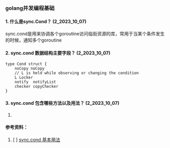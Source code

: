 ### golang并发编程基础
#### 1. 什么是sync.Cond？ (2_2023_10_07)
sync.cond是用来协调各个goroutine访问临街资源的库，常用于当某个条件发生的时候，通知多个goroutine

#### 2. sync.cond 数据结构主要字段？  (2_2023_10_07)
```
type Cond struct {
    noCopy noCopy
    // L is held while observing or changing the condition
    L Locker
    notify  notifyList
    checker copyChecker
}
```

#### 3. sync.cond 包含哪些方法以及用法？   (2_2023_10_07)
1.   




#### 参考资料：

1. [ ] [sync.cond 基本用法](https://geektutu.com/post/hpg-sync-cond.html)
